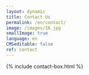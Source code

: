 ```yaml
---
layout: dynamic
title: Contact Us
permalink: /en/contact/
image: /images/16.jpg
smallImage: true
language: en
CMSeditable: false
ref: contact
---
```

{% include contact-box.html %}